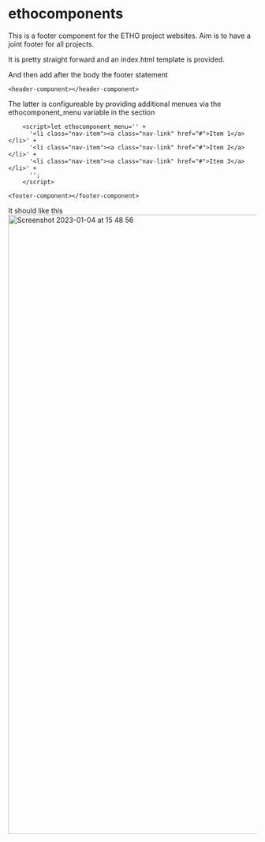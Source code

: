 # ethocomponents

This is a footer component for the ETHO project websites. Aim is to have a joint footer for all projects.

It is pretty straight forward and an index.html template is provided.

And then add after the body the footer statement
```
<header-component></header-component>
```

The latter is configureable by providing additional menues via the ethocomponent_menu variable in the <HEAD> section

```
    <script>let ethocomponent_menu='' +
      '<li class="nav-item"><a class="nav-link" href="#">Item 1</a></li>' +
      '<li class="nav-item"><a class="nav-link" href="#">Item 2</a></li>' +
      '<li class="nav-item"><a class="nav-link" href="#">Item 3</a></li>' +
      '';
    </script>

```



```
<footer-component></footer-component>
```

It should like this 
<img width="1253" alt="Screenshot 2023-01-04 at 15 48 56" src="https://user-images.githubusercontent.com/25107787/210581296-d4186dcd-01a2-4d3b-99f6-a37052786371.png">
